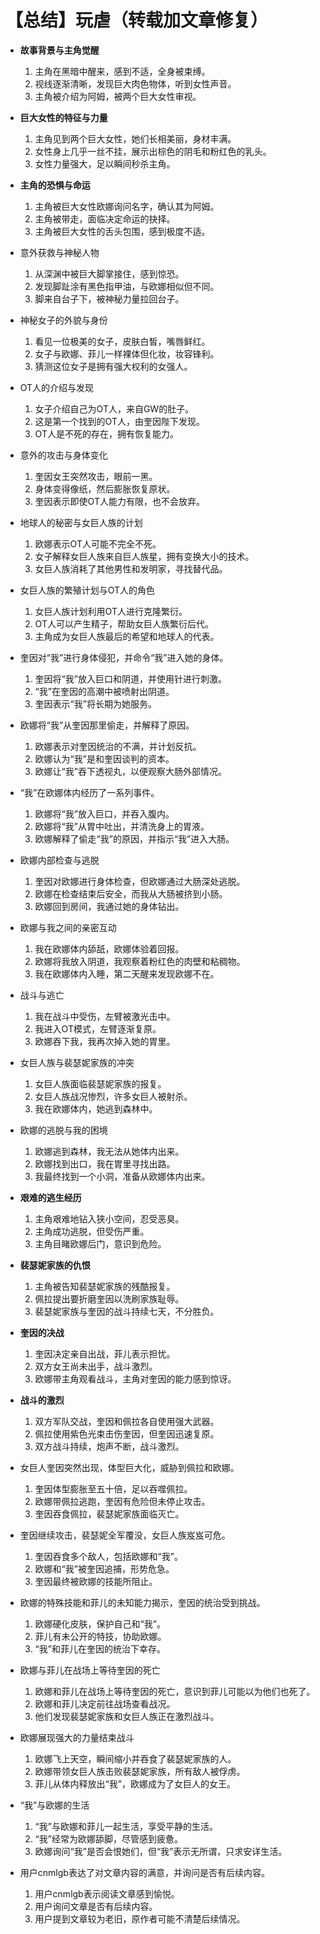 # 【总结】玩虐（转载加文章修复）

-   **故事背景与主角觉醒**
    1.  主角在黑暗中醒来，感到不适，全身被束缚。
    2.  视线逐渐清晰，发现巨大肉色物体，听到女性声音。
    3.  主角被介绍为阿姆，被两个巨大女性审视。
-   **巨大女性的特征与力量**
    1.  主角见到两个巨大女性，她们长相美丽，身材丰满。
    2.  女性身上几乎一丝不挂，展示出棕色的阴毛和粉红色的乳头。
    3.  女性力量强大，足以瞬间秒杀主角。
-   **主角的恐惧与命运**
    1.  主角被巨大女性欧娜询问名字，确认其为阿姆。
    2.  主角被带走，面临决定命运的抉择。
    3.  主角被巨大女性的舌头包围，感到极度不适。
-   意外获救与神秘人物
    1.  从深渊中被巨大脚掌接住，感到惊恐。
    2.  发现脚趾涂有黑色指甲油，与欧娜相似但不同。
    3.  脚来自台子下，被神秘力量拉回台子。
-   神秘女子的外貌与身份
    1.  看见一位极美的女子，皮肤白皙，嘴唇鲜红。
    2.  女子与欧娜、菲儿一样裸体但化妆，妆容锋利。
    3.  猜测这位女子是拥有强大权利的女强人。
-   OT人的介绍与发现
    1.  女子介绍自己为OT人，来自GW的肚子。
    2.  这是第一个找到的OT人，由奎因陛下发现。
    3.  OT人是不死的存在，拥有恢复能力。
-   意外的攻击与身体变化
    1.  奎因女王突然攻击，眼前一黑。
    2.  身体变得像纸，然后膨胀恢复原状。
    3.  奎因表示即使OT人能力有限，也不会放弃。
-   地球人的秘密与女巨人族的计划
    1.  欧娜表示OT人可能不完全不死。
    2.  女子解释女巨人族来自巨人族星，拥有变换大小的技术。
    3.  女巨人族消耗了其他男性和发明家，寻找替代品。
-   女巨人族的繁殖计划与OT人的角色
    1.  女巨人族计划利用OT人进行克隆繁衍。
    2.  OT人可以产生精子，帮助女巨人族繁衍后代。
    3.  主角成为女巨人族最后的希望和地球人的代表。
-   奎因对“我”进行身体侵犯，并命令“我”进入她的身体。
    1.  奎因将“我”放入巨口和阴道，并使用针进行刺激。
    2.  “我”在奎因的高潮中被喷射出阴道。
    3.  奎因表示“我”将长期为她服务。
-   欧娜将“我”从奎因那里偷走，并解释了原因。
    1.  欧娜表示对奎因统治的不满，并计划反抗。
    2.  欧娜认为“我”是和奎因谈判的资本。
    3.  欧娜让“我”吞下透视丸，以便观察大肠外部情况。
-   “我”在欧娜体内经历了一系列事件。
    1.  欧娜将“我”放入巨口，并吞入腹内。
    2.  欧娜将“我”从胃中吐出，并清洗身上的胃液。
    3.  欧娜解释了偷走“我”的原因，并指示“我”进入大肠。
-   欧娜内部检查与逃脱
    1.  奎因对欧娜进行身体检查，但欧娜通过大肠深处逃脱。
    2.  欧娜在检查结束后安全，而我从大肠被挤到小肠。
    3.  欧娜回到房间，我通过她的身体钻出。
-   欧娜与我之间的亲密互动
    1.  我在欧娜体内舔舐，欧娜体验着回报。
    2.  欧娜将我放入阴道，我观察着粉红色的肉壁和粘稠物。
    3.  我在欧娜体内入睡，第二天醒来发现欧娜不在。
-   战斗与逃亡
    1.  我在战斗中受伤，左臂被激光击中。
    2.  我进入OT模式，左臂逐渐复原。
    3.  欧娜吞下我，我再次掉入她的胃里。
-   女巨人族与裴瑟妮家族的冲突
    1.  女巨人族面临裴瑟妮家族的报复。
    2.  女巨人族战况惨烈，许多女巨人被射杀。
    3.  我在欧娜体内，她逃到森林中。
-   欧娜的逃脱与我的困境
    1.  欧娜逃到森林，我无法从她体内出来。
    2.  欧娜找到出口，我在胃里寻找出路。
    3.  我最终找到一个小洞，准备从欧娜体内出来。
-   **艰难的逃生经历**
    1.  主角艰难地钻入狭小空间，忍受恶臭。
    2.  主角成功逃脱，但受伤严重。
    3.  主角目睹欧娜后门，意识到危险。
-   **裴瑟妮家族的仇恨**
    1.  主角被告知裴瑟妮家族的残酷报复。
    2.  佩拉提出要折磨奎因以洗刷家族耻辱。
    3.  裴瑟妮家族与奎因的战斗持续七天，不分胜负。
-   **奎因的决战**
    1.  奎因决定亲自出战，菲儿表示担忧。
    2.  双方女王尚未出手，战斗激烈。
    3.  欧娜带主角观看战斗，主角对奎因的能力感到惊讶。
-   **战斗的激烈**
    1.  双方军队交战，奎因和佩拉各自使用强大武器。
    2.  佩拉使用紫色光束击伤奎因，但奎因迅速复原。
    3.  双方战斗持续，炮声不断，战斗激烈。
-   女巨人奎因突然出现，体型巨大化，威胁到佩拉和欧娜。
    1.  奎因体型膨胀至五十倍，足以吞噬佩拉。
    2.  欧娜带佩拉逃跑，奎因有危险但未停止攻击。
    3.  奎因吞食佩拉，裴瑟妮家族面临灭亡。
-   奎因继续攻击，裴瑟妮全军覆没，女巨人族岌岌可危。
    1.  奎因吞食多个敌人，包括欧娜和“我”。
    2.  欧娜和“我”被奎因追捕，形势危急。
    3.  奎因最终被欧娜的技能所阻止。
-   欧娜的特殊技能和菲儿的未知能力揭示，奎因的统治受到挑战。
    1.  欧娜硬化皮肤，保护自己和“我”。
    2.  菲儿有未公开的特技，协助欧娜。
    3.  “我”和菲儿在奎因的统治下幸存。
-   欧娜与菲儿在战场上等待奎因的死亡
    1.  欧娜和菲儿在战场上等待奎因的死亡，意识到菲儿可能以为他们也死了。
    2.  欧娜和菲儿决定前往战场查看战况。
    3.  他们发现裴瑟妮家族和女巨人族正在激烈战斗。
-   欧娜展现强大的力量结束战斗
    1.  欧娜飞上天空，瞬间缩小并吞食了裴瑟妮家族的人。
    2.  欧娜带领女巨人族击败裴瑟妮家族，所有敌人被俘虏。
    3.  菲儿从体内释放出“我”，欧娜成为了女巨人的女王。
-   “我”与欧娜的生活
    1.  “我”与欧娜和菲儿一起生活，享受平静的生活。
    2.  “我”经常为欧娜舔脚，尽管感到疲惫。
    3.  欧娜询问“我”是否会恨她们，但“我”表示无所谓，只求安详生活。

-   用户cnmlgb表达了对文章内容的满意，并询问是否有后续内容。
    1.  用户cnmlgb表示阅读文章感到愉悦。
    2.  用户询问文章是否有后续内容。
    3.  用户提到文章较为老旧，原作者可能不清楚后续情况。